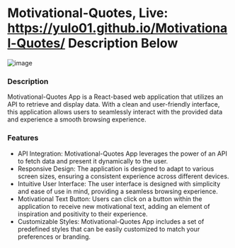 # Motivational-Quotes, Live: https://yulo01.github.io/Motivational-Quotes/    Description Below


![image](https://github.com/yulo01/Motivational-Quotes/assets/93291077/c1542068-3c24-418f-8dd9-7b50f5e4a4d4)


<h3>Description</h3>
Motivational-Quotes App is a React-based web application that utilizes an API to retrieve and display data. With a clean and user-friendly interface, this application allows users to seamlessly interact with the provided data and experience a smooth browsing experience.
<h3>Features</h3>
<ul>
  <li>
    API Integration: Motivational-Quotes App leverages the power of an API to fetch data and present it dynamically to the user.
  </li>
  <li>
    Responsive Design: The application is designed to adapt to various screen sizes, ensuring a consistent experience across different devices.
  </li>
  <li>
    Intuitive User Interface: The user interface is designed with simplicity and ease of use in mind, providing a seamless browsing experience.
  </li>
  <li>
    Motivational Text Button: Users can click on a button within the application to receive new motivational text, adding an element of inspiration and positivity to their experience.
  </li>
  <li>
    Customizable Styles: Motivational-Quotes App includes a set of predefined styles that can be easily customized to match your preferences or branding.
  </li>
</ul>

